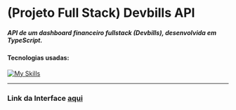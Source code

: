<h1>(Projeto Full Stack) Devbills API</h1>

<h5>API de um dashboard financeiro fullstack (Devbills), desenvolvida em TypeScript.</h5>

<h4>Tecnologias usadas:</h4>

[![My Skills](https://skillicons.dev/icons?i=nodejs,npm,ts,express,mongodb)](https://skillicons.dev)

<hr>

<h3>Link da Interface <a href="https://github.com/lucasfgaldinos/devbills-interface">aqui</a></h3>
